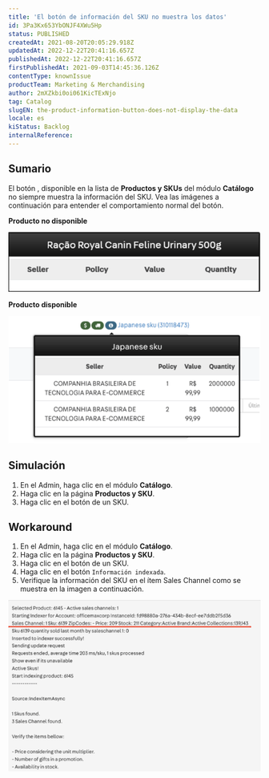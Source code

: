 ```yaml
---
title: 'El botón de información del SKU no muestra los datos'
id: 3Pa3Kx653YbONJF4XWu5Hp
status: PUBLISHED
createdAt: 2021-08-20T20:05:29.918Z
updatedAt: 2022-12-22T20:41:16.657Z
publishedAt: 2022-12-22T20:41:16.657Z
firstPublishedAt: 2021-09-03T14:45:36.126Z
contentType: knownIssue
productTeam: Marketing & Merchandising
author: 2mXZkbi0oi061KicTExNjo
tag: Catalog
slugEN: the-product-information-button-does-not-display-the-data
locale: es
kiStatus: Backlog
internalReference: 
---
```


## Sumario

El botón <i class="fas fa-info-circle"></i>, disponible en la lista de **Productos y SKUs** del módulo **Catálogo** no siempre muestra la información del SKU. Vea las imágenes a continuación para entender el comportamiento normal del botón.

**Producto no disponible**

![info vazia](https://raw.githubusercontent.com/vtexdocs/help-center-content/refs/heads/main/docs/es/known-issues/Marketing%20&%20Merchandising/el-boton-de-informacion-del-sku-no-muestra-los-datos_1.png)

**Producto disponible**

![info preenchida](https://raw.githubusercontent.com/vtexdocs/help-center-content/refs/heads/main/docs/es/known-issues/Marketing%20&%20Merchandising/el-boton-de-informacion-del-sku-no-muestra-los-datos_2.png)


## Simulación

1. En el Admin, haga clic en el módulo **Catálogo**.
2. Haga clic en la página **Productos y SKU**.
3. Haga clic en el botón <i class="fas fa-info-circle"></i> de un SKU.


## Workaround

1. En el Admin, haga clic en el módulo **Catálogo**.
2. Haga clic en la página **Productos y SKU**.
3. Haga clic en el botón <i class="fas fa-angle-down"></i> de un SKU.
4. Haga clic en el botón `Información indexada`.
5. Verifique la información del SKU en el ítem Sales Channel como se muestra en la imagen a continuación.

![indexed info](https://raw.githubusercontent.com/vtexdocs/help-center-content/refs/heads/main/docs/es/known-issues/Marketing%20&%20Merchandising/el-boton-de-informacion-del-sku-no-muestra-los-datos_3.png)


